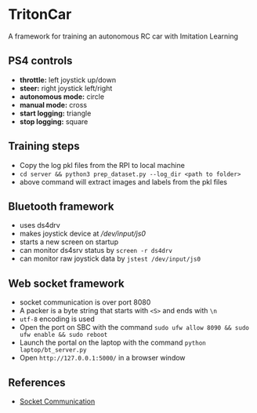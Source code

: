 # TritonCar
A framework for training an autonomous RC car with Imitation Learning

## PS4 controls
 - **throttle:** left joystick up/down
 - **steer:** right joystick left/right
 - **autonomous mode:** circle
 - **manual mode:** cross
 - **start logging:** triangle
 - **stop logging:** square 

## Training steps
 - Copy the log pkl files from the RPI to local machine
 - `cd server && python3 prep_dataset.py --log_dir <path to folder>`
 - above command will extract images and labels from the pkl files

## Bluetooth framework
 - uses ds4drv
 - makes joystick device at */dev/input/js0*
 - starts a new screen on startup
 - can monitor ds4srv status by `screen -r ds4drv`
 - can monitor raw joystick data by `jstest /dev/input/js0`

## Web socket framework
 - socket communication is over port 8080
 - A packer is a byte string that starts with `<S>` and ends with `\n`
 - `utf-8` encoding is used
 - Open the port on SBC with the command `sudo ufw allow 8090 && sudo ufw enable && sudo reboot`
 - Launch the portal on the laptop with the command `python laptop/bt_server.py`
 - Open `http://127.0.0.1:5000/` in a browser window

## References
 - [Socket Communication](https://pythonprogramming.net/pickle-objects-sockets-tutorial-python-3/)
<!--  - 
 - packet size is a byte string that starts with <S> and ends with new line character
 - encoding utf8
 - open port on RPI with the commend 
 - launch server on the laptop `python3 laptop/bt_server.py`
 - browse to *http://127.0.0.1:5000/* in google chrome

## References
  - https://pythonprogramming.net/pickle-objects-sockets-tutorial-python-3/ -->
